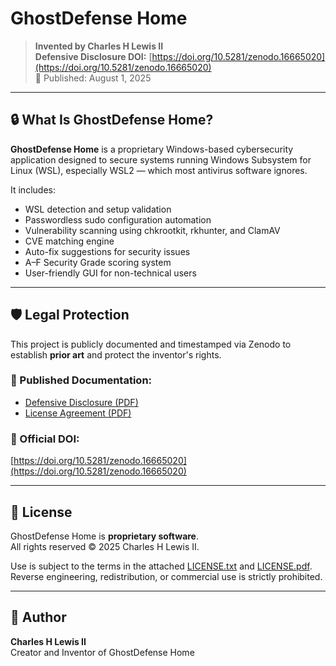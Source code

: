 # GhostDefense Home

> **Invented by Charles H Lewis II**  
> **Defensive Disclosure DOI:** [https://doi.org/10.5281/zenodo.16665020](https://doi.org/10.5281/zenodo.16665020)  
> 📅 Published: August 1, 2025

---

## 🔒 What Is GhostDefense Home?

**GhostDefense Home** is a proprietary Windows-based cybersecurity application designed to secure systems running Windows Subsystem for Linux (WSL), especially WSL2 — which most antivirus software ignores.

It includes:
- WSL detection and setup validation
- Passwordless sudo configuration automation
- Vulnerability scanning using chkrootkit, rkhunter, and ClamAV
- CVE matching engine
- Auto-fix suggestions for security issues
- A–F Security Grade scoring system
- User-friendly GUI for non-technical users

---

## 🛡️ Legal Protection

This project is publicly documented and timestamped via Zenodo to establish **prior art** and protect the inventor's rights.

### 📄 Published Documentation:
- [Defensive Disclosure (PDF)](ghostdefense_disclosure.pdf)
- [License Agreement (PDF)](LICENSE.pdf)

### 🔖 Official DOI:
[https://doi.org/10.5281/zenodo.16665020](https://doi.org/10.5281/zenodo.16665020)

---

## 🔐 License

GhostDefense Home is **proprietary software**.  
All rights reserved © 2025 Charles H Lewis II.

Use is subject to the terms in the attached [LICENSE.txt](LICENSE.txt) and [LICENSE.pdf](LICENSE.pdf).  
Reverse engineering, redistribution, or commercial use is strictly prohibited.

---

## 👤 Author

**Charles H Lewis II**  
Creator and Inventor of GhostDefense Home
